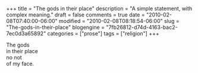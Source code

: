 +++
title = "The gods in their place"
description = "A simple statement, with complex meaning."
draft = false
comments = true
date = "2010-02-08T07:40:00-06:00"
modified = "2010-02-08T08:18:54-06:00"
slug = "The-gods-in-their-place"
blogengine = "7fb26812-d74d-4163-bac2-7ec0d3a65892"
categories = ["prose"]
tags = ["religion"]
+++

<p>The gods<br />in their place<br />no not<br /> of my face.</p>
